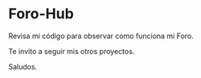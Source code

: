 # Foro-Hub

Revisa mi código para observar como funciona mi Foro.

Te invito a seguir mis otros proyectos.

Saludos.
